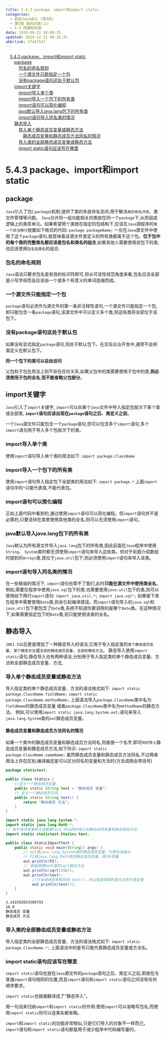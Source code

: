 ```yaml
---
title: 5.4.3 package、import和import static
categories: 
  - 疯狂Java讲义 (第4版)
  - 第5章 面向对象(上)
  - 5.4 隐藏和封装
date: 2019-09-22 18:08:25
updated: 2019-12-22 08:26:35
abbrlink: 2f44753f
---
```

<div id='my_toc'><a href="/JavaReadingNotes/2f44753f/#5-4-3-package、import和import-static" class="header_1">5.4.3 package、import和import static</a><br><a href="/JavaReadingNotes/2f44753f/#package" class="header_2">package</a><br><a href="/JavaReadingNotes/2f44753f/#包名的命名规则" class="header_3">包名的命名规则</a><br><a href="/JavaReadingNotes/2f44753f/#一个源文件只能指定一个包" class="header_3">一个源文件只能指定一个包</a><br><a href="/JavaReadingNotes/2f44753f/#没有package语句这处于默认包" class="header_3">没有package语句这处于默认包</a><br><a href="/JavaReadingNotes/2f44753f/#import关键字" class="header_2">import关键字</a><br><a href="/JavaReadingNotes/2f44753f/#import导入单个类" class="header_3">import导入单个类</a><br><a href="/JavaReadingNotes/2f44753f/#import导入一个包下的所有类" class="header_3">import导入一个包下的所有类</a><br><a href="/JavaReadingNotes/2f44753f/#import语句可以简化编程" class="header_3">import语句可以简化编程</a><br><a href="/JavaReadingNotes/2f44753f/#java默认导入java-lang包下的所有类" class="header_3">java默认导入java.lang包下的所有类</a><br><a href="/JavaReadingNotes/2f44753f/#import语句导入同名类的情况" class="header_3">import语句导入同名类的情况</a><br><a href="/JavaReadingNotes/2f44753f/#静态导入" class="header_2">静态导入</a><br><a href="/JavaReadingNotes/2f44753f/#导入单个静态成员变量或静态方法" class="header_3">导入单个静态成员变量或静态方法</a><br><a href="/JavaReadingNotes/2f44753f/#静态成员变量和静态成员方法同名的情况" class="header_4">静态成员变量和静态成员方法同名的情况</a><br><a href="/JavaReadingNotes/2f44753f/#导入类的全部静态成员变量或静态方法" class="header_3">导入类的全部静态成员变量或静态方法</a><br><a href="/JavaReadingNotes/2f44753f/#import-static语句应该写在哪里" class="header_3">import static语句应该写在哪里</a><br></div>
<style>.header_1{margin-left: 1em;}.header_2{margin-left: 2em;}.header_3{margin-left: 3em;}.header_4{margin-left: 4em;}.header_5{margin-left: 5em;}.header_6{margin-left: 6em;}</style>
<!--more-->
<script>if (navigator.platform.search('arm')==-1){document.getElementById('my_toc').style.display = 'none';}var e,p = document.getElementsByTagName('p');while (p.length>0) {e = p[0];e.parentElement.removeChild(e);}</script>

<!--end-->
<!--SSTStart-->
# 5.4.3 package、import和import static #
## package ##
`Java`引入了包( `package`)机制,提供了类的多层命名空间,用于解决`类的命名冲突`、类文件管理等问题。
`Java`允许将一组功能相关的类放在同一个`package`下,从而组成逻辑上的类库单元。如果希望把个类放在指定的包结构下,应该在`Java`源程序的`第一个非注释行`放置如下格式的代码:
`package packageName;`
一旦在`Java`源文件中使用了这个`package`语句,就意味着该源文件里定义的所有类都属于这个包。**位于包中的每个类的完整类名都应该是包名和类名的组合**,如果其他人需要使用该包下的类,也应该使用`包名加类名`的组合.
### 包名的命名规则 ###
`Java`语法只要求包名是有效的标识符即可,但从可读性规范角度来看,包名应该全部是小写字母而且应该由一个或多个有意义的单词连缀而成。
### 一个源文件只能指定一个包 ###
`package`语句必须作为源文件的第一条非注释性语句,一个源文件只能指定一个包,即只能包含一条`package`语句,该源文件中可以定义多个类,则这些类将全部位于该包下。
### 没有package语句这处于默认包 ###
如果没有显式指定`package`语句,则处于默认包下。在实际企业开发中,通常不会把类定义在默认包下。

**同一个包下的类可以自由访问**

父包和子包在用法上则不存在任何关系,如果父包中的类需要使用子包中的类,**则必须使用子包的全名**,**而不能省略父包部分**。
## import关键字 ##
`Java`引入了`import`关键字, `import`可以向某个`Java`文件中导入指定包层次下某个类或全部类, 
**`import`语句应该出现在`package`语句之后、类定义之前**。

一个`Java`源文件只能包含一个`package`语句,但可以包含多个`import`语句,多个`import`语句用于导入多个包层次下的类。
### import导入单个类 ###
使用`import`语句导入单个类的用法如下:
`import package.ClassName`
### import导入一个包下的所有类 ###
使用`import`语句导入指定包下全部类的用法如下:
`import package.*`
上面`import`语句中的`*`只能代表类,不能代表包。
### import语句可以简化编程 ###
正如上面代码中看到的,通过使用`import`语句可以简化编程。但`import`语句并不是必需的,只要坚持在类里使用其他类的全名,则可以无须使用`import`语句。
### java默认导入java.lang包下的所有类 ###
`Java`默认为所有源文件导入`java.lang`包下的所有类,因此前面在`Java`程序中使用`String`、 `System`类时都无须使用`import`语句来导入这些类。但对于前面介绍数组时提到的`Arrays`类,其位于`java.util`包下,则必须使用`import`语句来导入该类。
### import语句导入同名类的情况 ###
在一些极端的情况下, `import`语句也帮不了我们,此时**只能在源文件中使用类全名**。
例如,需要在程序中使用`java.sql`包下的类,也需要使用`java.util`包下的类,则可以使用如下两行`import`语句:
`import java.util.*;`
`import java.sql*;`
如果接下来在程序中需要使用`Date`类,则会引起编译错误。而`import`语句导入的`java.sql`和`java.util`包下都包含了`Date`类,系统不知道你要调用的是哪个`Date`类。在这种情况下,如果需要指定包下的`Date`类,则只能使用该类的全名。

## 静态导入 ##
`JDK1.5`以后更是增加了一种静态导入的语法,它用于导入指定类的`某个静态成员变量`、`某个静态方法`或`全部的静态成员变量`、`全部的静态方法`。
静态导入使用`import static`语句,静态导入也有两种语法,分别用于导入指定类的单个静态成员变量、方法和全部静态成员变量、方法,

### 导入单个静态成员变量或静态方法 ###
导入指定类的单个静态成员变量、方法的语法格式如下:
`import static package.ClassName.fieldName;`
`import static package.ClassName.methodName;`
上面语法导入`package.ClassName`类中名为`fieldName`的静态成员变量
或者`package.ClassName`类中名为`methodName`的静态方法。
例如,可以使用`import static java.lang.System.out;`语句来导入`java.lang.System`类的`out`静态成员变量。
#### 静态成员变量和静态成员方法同名的情况 ####
如果一个类中的静态成员变量和静态成员方法同名,则直接一个名字,即可`同时导入`静态成员变量和静态成员方法,如下所示:
`import static package.ClassName.sameName;`
虽然静态成员变量和静态成员方法同名,不过两者用法上存在区别,编译器还是可以区分同名的变量和方法的(方法调用会带括号)
```java
package statictest;

public class Statics {
    //定义一个静态成员变量.
    public static String test = "静态成员 变量";
    // 定义一个静态成员方法.
    public static String test() {
        return "静态成员 方法";
    }
}
```
```java
import static java.lang.System.*;
import static java.lang.Math.*;
// 由于成员变量和方法都是test,所以同时导入的静态成员变量和静态成员方法.
import static statictest.Statics.test;

public class StaticImportTest {
    public static void main(String[] args) {
        // out是java.lang.System类的静态成员变量，代表标准输出
        // PI是java.lang.Math类的静态成员变量，表示π常量
        out.println(PI);
        // 直接调用Math类的sqrt静态方法
        out.println(sqrt(256));
        out.println(test);
            //方法调用会带有括号:test()，所以知道调用的是方法而不是变量.
            out.println(test());
    }
}
```
```cmd
3.141592653589793
16.0
静态成员 变量
静态成员 方法
```
### 导入类的全部静态成员变量或静态方法 ###
导入指定类的全部静态成员变量、方法的语法格式如下:
`import static package.ClassName.*;`
上面语法中的星号只能代表静态成员变量或方法名。
### import static语句应该写在哪里 ###
`import static`语句也放在`Java`源文件的`package`语句之后、类定义之前,即放在与普通`import`语句相同的位置,而且`import`语句和`import static`语句之间没有任何顺序要求。

`import static`也就被翻译成了"静态导入"。

用一句话来归纳`import`和`import static`的作用:使用`import`可以省略写包名;而使用`import static`则可以连类名都省略。

`import`和`import static`的功能非常相似,只是它们导入的对象不一样而己。`import`语句和`import static`语句都是用于减少程序中代码编写量的。
<!--SSTStop-->

